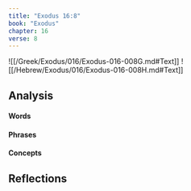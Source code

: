 ```yaml
---
title: "Exodus 16:8"
book: "Exodus"
chapter: 16
verse: 8
---
```

![[/Greek/Exodus/016/Exodus-016-008G.md#Text]]
![[/Hebrew/Exodus/016/Exodus-016-008H.md#Text]]

## Analysis

#### Words

#### Phrases

#### Concepts

## Reflections
